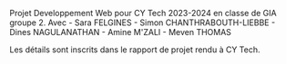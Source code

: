 Projet Developpement Web pour CY Tech 2023-2024 en classe de GIA groupe 2.
Avec - Sara FELGINES
     - Simon CHANTHRABOUTH-LIEBBE
     - Dines NAGULANATHAN
     - Amine M'ZALI
     - Meven THOMAS
     
Les détails sont inscrits dans le rapport de projet rendu à CY Tech.
